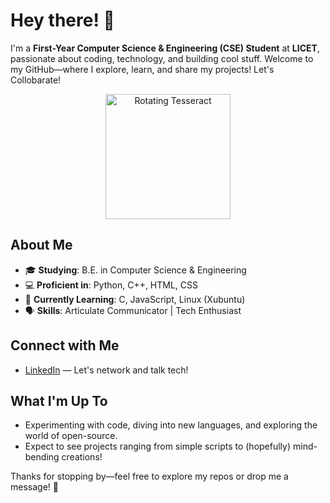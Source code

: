 # Hey there! 👋

I'm a **First-Year Computer Science & Engineering (CSE) Student** at **LICET**, passionate about coding, technology, and building cool stuff. Welcome to my GitHub—where I explore, learn, and share my projects! Let's Collobarate! 

<p align="center">
  <img src="https://upload.wikimedia.org/wikipedia/commons/7/7d/Hypercube.gif" alt="Rotating Tesseract" width="200"/>
</p>

## About Me
- 🎓 **Studying**: B.E. in Computer Science & Engineering  
- 💻 **Proficient in**: Python, C++, HTML, CSS  
- 🌱 **Currently Learning**: C, JavaScript, Linux (Xubuntu)  
- 🗣️ **Skills**: Articulate Communicator | Tech Enthusiast  

## Connect with Me
- [LinkedIn](https://www.linkedin.com/in/rehaan-rafael-john-b40075249/) — Let's network and talk tech!

## What I'm Up To
- Experimenting with code, diving into new languages, and exploring the world of open-source.  
- Expect to see projects ranging from simple scripts to (hopefully) mind-bending creations!

Thanks for stopping by—feel free to explore my repos or drop me a message! 🚀
